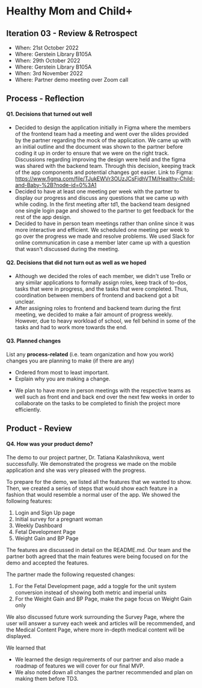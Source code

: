 # Healthy Mom and Child+

## Iteration 03 - Review & Retrospect

 * When: 21st October 2022
 * Where: Gerstein Library B105A
 * When: 29th October 2022
 * Where: Gerstein Library B105A
 * When: 3rd November 2022
 * Where: Partner demo meeting over Zoom call

## Process - Reflection


#### Q1. Decisions that turned out well

 - Decided to design the application initially in Figma where the members of the frontend team had a meeting and went over the slides provided by the partner regarding the mock of the application. We came up with an initial outline and the document was shown to the partner before coding it up in order to ensure that we were on the right track. Discussions regarding improving the design were held and the figma was shared with the backend team. Through this decision, keeping track of the app components and potential changes got easier. 
Link to Figma: https://www.figma.com/file/TJukEWVr3OUzJCsFjdhVTM/Healthy-Child-and-Baby-%2B?node-id=0%3A1
- Decided to have at least one meeting per week with the partner to display our progress and discuss any questions that we came up with while coding. In the first meeting after td1, the backend team designed one single login page and showed to the partner to get feedback for the rest of the app design. 
- Decided to have in person team meetings rather than online since it was more interactive and efficient. We scheduled one meeting per week to go over the progress we made and resolve problems. We used Slack for online communication in case a member later came up with a question that wasn't discussed during the meeting.


#### Q2. Decisions that did not turn out as well as we hoped

- Although we decided the roles of each member, we didn't use Trello or any similar applications to formally assign roles, keep track of to-dos, tasks that were in progress, and the tasks that were completed. Thus, coordination between members of frontend and backend got a bit unclear.
- After assigning roles to frontend and backend team during the first meeting, we decided to make a fair amount of progress weekly. However, due to heavy workload of school, we fell behind in some of the tasks and had to work more towards the end.

#### Q3. Planned changes

List any **process-related** (i.e. team organization and how you work) changes you are planning to make (if there are any)

 * Ordered from most to least important.
 * Explain why you are making a change.
-  We plan to have more in person meetings with the respective teams as well such as front end and back end over the next few weeks in order to collaborate on the tasks to be completed to finish the project more efficiently.

## Product - Review

#### Q4. How was your product demo?
The demo to our project partner, Dr. Tatiana Kalashnikova, went successfully. 
We demonstrated the progress we made on the mobile application and she was very pleased with the progress.

To prepare for the demo, we listed all the features that we wanted to show.
Then, we created a series of steps that would show each feature in a fashion that would resemble a normal user of the app.
We showed the following features:
1. Login and Sign Up page
1. Initial survey for a pregnant woman
1. Weekly Dashboard
1. Fetal Development Page
1. Weight Gain and BP Page

The features are discussed in detail on the README.md.
Our team and the partner both agreed that the main features were being focused on for the demo and accepted the features.

The partner made the following requested changes:
1. For the Fetal Development page, add a toggle for the unit system conversion instead of showing both metric and imperial units
2. For the Weight Gain and BP Page, make the page focus on Weight Gain only

We also discussed future work surrounding the Survey Page, where the user will answer a survey each week and articles will be recommended, and the Medical Content Page, where more in-depth medical content will be displayed.

We learned that 
 * We learned the design requirements of our partner and also made a roadmap of features we will cover for our final MVP.
 * We also noted down all changes the partner recommended and plan on making them before TD3.
